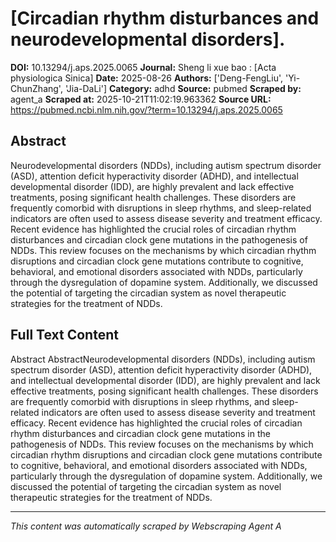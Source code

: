 # [Circadian rhythm disturbances and neurodevelopmental disorders].

**DOI:** 10.13294/j.aps.2025.0065
**Journal:** Sheng li xue bao : [Acta physiologica Sinica]
**Date:** 2025-08-26
**Authors:** ['Deng-FengLiu', 'Yi-ChunZhang', 'Jia-DaLi']
**Category:** adhd
**Source:** pubmed
**Scraped by:** agent_a
**Scraped at:** 2025-10-21T11:02:19.963362
**Source URL:** https://pubmed.ncbi.nlm.nih.gov/?term=10.13294/j.aps.2025.0065

## Abstract

Neurodevelopmental disorders (NDDs), including autism spectrum disorder (ASD), attention deficit hyperactivity disorder (ADHD), and intellectual developmental disorder (IDD), are highly prevalent and lack effective treatments, posing significant health challenges. These disorders are frequently comorbid with disruptions in sleep rhythms, and sleep-related indicators are often used to assess disease severity and treatment efficacy. Recent evidence has highlighted the crucial roles of circadian rhythm disturbances and circadian clock gene mutations in the pathogenesis of NDDs. This review focuses on the mechanisms by which circadian rhythm disruptions and circadian clock gene mutations contribute to cognitive, behavioral, and emotional disorders associated with NDDs, particularly through the dysregulation of dopamine system. Additionally, we discussed the potential of targeting the circadian system as novel therapeutic strategies for the treatment of NDDs.

## Full Text Content

Abstract AbstractNeurodevelopmental disorders (NDDs), including autism spectrum disorder (ASD), attention deficit hyperactivity disorder (ADHD), and intellectual developmental disorder (IDD), are highly prevalent and lack effective treatments, posing significant health challenges. These disorders are frequently comorbid with disruptions in sleep rhythms, and sleep-related indicators are often used to assess disease severity and treatment efficacy. Recent evidence has highlighted the crucial roles of circadian rhythm disturbances and circadian clock gene mutations in the pathogenesis of NDDs. This review focuses on the mechanisms by which circadian rhythm disruptions and circadian clock gene mutations contribute to cognitive, behavioral, and emotional disorders associated with NDDs, particularly through the dysregulation of dopamine system. Additionally, we discussed the potential of targeting the circadian system as novel therapeutic strategies for the treatment of NDDs.

---
*This content was automatically scraped by Webscraping Agent A*
